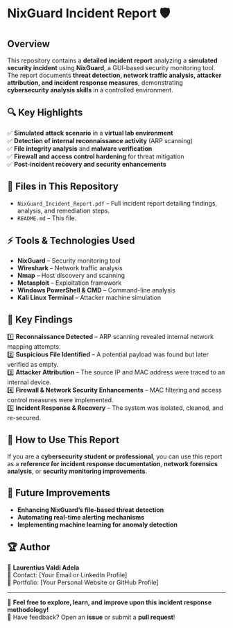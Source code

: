 # NixGuard Incident Report 🛡️

## Overview  
This repository contains a **detailed incident report** analyzing a **simulated security incident** using **NixGuard**, a GUI-based security monitoring tool. The report documents **threat detection, network traffic analysis, attacker attribution, and incident response measures**, demonstrating **cybersecurity analysis skills** in a controlled environment.

## 🔍 Key Highlights  
✅ **Simulated attack scenario** in a **virtual lab environment**  
✅ **Detection of internal reconnaissance activity** (ARP scanning)  
✅ **File integrity analysis** and **malware verification**  
✅ **Firewall and access control hardening** for threat mitigation  
✅ **Post-incident recovery and security enhancements**  

## 📂 Files in This Repository  
- `NixGuard_Incident_Report.pdf` – Full incident report detailing findings, analysis, and remediation steps.
- `README.md` – This file.

## ⚡ Tools & Technologies Used  
- **NixGuard** – Security monitoring tool  
- **Wireshark** – Network traffic analysis  
- **Nmap** – Host discovery and scanning  
- **Metasploit** – Exploitation framework  
- **Windows PowerShell & CMD** – Command-line analysis  
- **Kali Linux Terminal** – Attacker machine simulation  

## 📌 Key Findings  
1️⃣ **Reconnaissance Detected** – ARP scanning revealed internal network mapping attempts.  
2️⃣ **Suspicious File Identified** – A potential payload was found but later verified as empty.  
3️⃣ **Attacker Attribution** – The source IP and MAC address were traced to an internal device.  
4️⃣ **Firewall & Network Security Enhancements** – MAC filtering and access control measures were implemented.  
5️⃣ **Incident Response & Recovery** – The system was isolated, cleaned, and re-secured.

## 📖 How to Use This Report  
If you are a **cybersecurity student or professional**, you can use this report as a **reference for incident response documentation**, **network forensics analysis**, or **security monitoring improvements**.

## 🎯 Future Improvements  
- **Enhancing NixGuard’s file-based threat detection**  
- **Automating real-time alerting mechanisms**  
- **Implementing machine learning for anomaly detection**  

## 🏆 Author  
👤 **Laurentius Valdi Adela**  
📧 Contact: [Your Email or LinkedIn Profile]  
🔗 Portfolio: [Your Personal Website or GitHub Profile]  

---

🚀 **Feel free to explore, learn, and improve upon this incident response methodology!**  
📩 Have feedback? Open an **issue** or submit a **pull request**!
